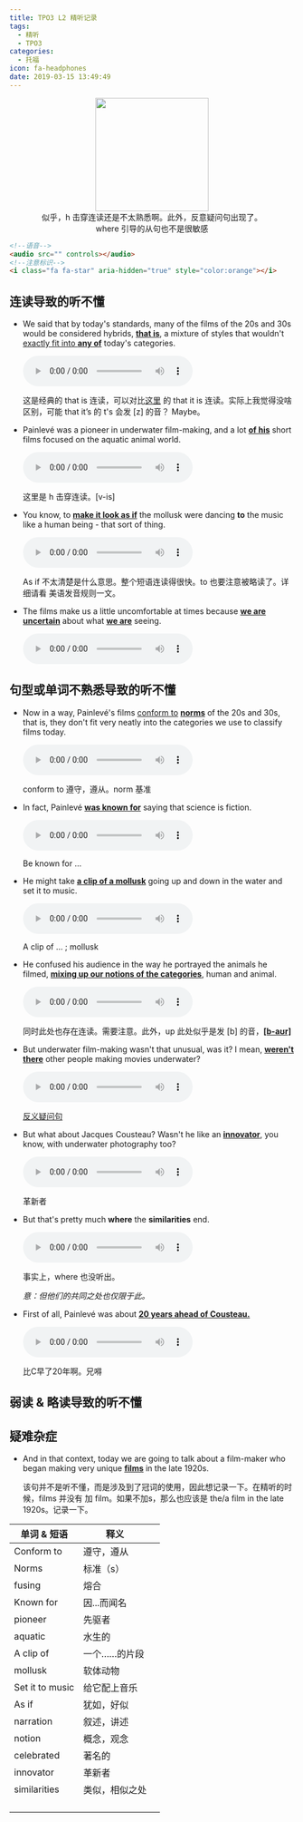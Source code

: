 ```yaml
---
title: TPO3 L2 精听记录
tags:
  - 精听
  - TPO3
categories:
  - 托福
icon: fa-headphones
date: 2019-03-15 13:49:49
---
```


<center><img src="https://timgsa.baidu.com/timg?image&quality=80&size=b9999_10000&sec=1553241193&di=1a2fb8fa95447a3c7c9b1ddfa3f2013e&imgtype=jpg&er=1&src=http%3A%2F%2Fpic2.zhimg.com%2Fv2-93a179d85cf7e286c1930b034357a525_b.jpg" width="200x"/></center>
<center>似乎，h 击穿连读还是不太熟悉啊。此外，反意疑问句出现了。</center>
    <center>where 引导的从句也不是很敏感</center>

<!--more-->

```html
<!--语音-->
<audio src="" controls></audio>
<!--注意标识-->
<i class="fa fa-star" aria-hidden="true" style="color:orange"></i>
```

## 连读导致的听不懂

* We said that by today's standards, many of the films of the 20s and 30s would be considered hybrids, **<u>that is</u>**, a mixture of styles that wouldn't <u>exactly fit into **any of**</u> today's categories.

  <audio src="https://img.kmf.com/qmmp3/1802/74655_20180606130203.mp3" controls></audio>

  这是经典的 that is 连读，可以对比[这里](/2019/03/10/TPO3-L3-精听记录#8) 的 that it is 连读。实际上我觉得没啥区别，可能 that it’s 的 t's 会发 [z] 的音？ Maybe。

* <i class="fa fa-star" aria-hidden="true" style="color:orange"></i> Painlevé was a pioneer in underwater film-making, and a lot **<u>of his</u>** short films focused on the aquatic animal world.

  <audio src="https://img.kmf.com/qmmp3/1802/74668_20180606130203.mp3" controls></audio>

  这里是 h 击穿连读。[v-is]

* <i class="fa fa-star" aria-hidden="true" style="color:orange"></i> You know, to **<u>make it look as if</u>** the mollusk were dancing **to** the music like a human being - that sort of thing.

  <audio src="https://img.kmf.com/qmmp3/1802/74671_20180606130203.mp3" controls></audio>

  As if 不太清楚是什么意思。整个短语连读得很快。to 也要注意被略读了。详细请看 美语发音规则一文。

* The films make us a little uncomfortable at times because **<u>we are uncertain</u>** about what **<u>we are</u>** seeing.

  <audio src="https://img.kmf.com/qmmp3/1802/74674_20180606130203.mp3" controls></audio>

  



## 句型或单词不熟悉导致的听不懂

* Now in a way, Painlevé's films <u>conform to</u> **<u>norms</u>** of the 20s and 30s, that is, they don't fit very neatly into the categories we use to classify films today.

  <audio src="https://img.kmf.com/qmmp3/1802/74661_20180606130203.mp3" controls></audio>

  conform to 遵守，遵从。norm 基准

* In fact, Painlevé **<u>was known for</u>** saying that science is fiction.

  <audio src="https://img.kmf.com/qmmp3/1802/74666_20180606130203.mp3" controls></audio>

  Be known for … 

* He might take **<u>a clip of a mollusk</u>** going up and down in the water and set it to music.

  <audio src="https://img.kmf.com/qmmp3/1802/74670_20180606130203.mp3" controls></audio>

  A clip of … ; mollusk

* He confused his audience in the way he portrayed the animals he filmed, **<u>mixing up our notions of the categories</u>**, human and animal.

  <audio src="https://img.kmf.com/qmmp3/1802/74673_20180606130203.mp3" controls></audio>

  同时此处也存在连读。需要注意。此外，up 此处似乎是发 [b] 的音，**<u>[b-aʊr]</u>**

* <i class="fa fa-star" aria-hidden="true" style="color:orange"></i> But underwater film-making wasn't that unusual, was it? I mean, **<u>weren't there</u>** other people making movies underwater?

  <audio src="https://img.kmf.com/qmmp3/1802/74682_20180606130203.mp3" controls></audio>

  [反义疑问句](https://zhidao.baidu.com/question/276229795.html)

* But what about Jacques Cousteau? Wasn't he like an **<u>innovator</u>**, you know, with underwater photography too?

  <audio src="https://img.kmf.com/qmmp3/1802/74688_20180606130203.mp3" controls></audio>

  革新者

* But that's pretty much **where** the **similarities** end.

  <audio src="https://img.kmf.com/qmmp3/1802/74693_20180606130203.mp3" controls></audio>

  事实上，where 也没听出。

  *意：但他们的共同之处也仅限于此。*

* First of all, Painlevé was about **<u>20 years ahead of Cousteau.</u>**

  <audio src="https://img.kmf.com/qmmp3/1802/74694_20180606130203.mp3" controls></audio>

  比C早了20年啊。兄嘚



## 弱读 & 略读导致的听不懂



## 疑难杂症

* And in that context, today we are going to talk about a film-maker who began making very unique **<u>films</u>** in the late 1920s.

  该句并不是听不懂，而是涉及到了冠词的使用，因此想记录一下。在精听的时候，films 并没有 加 film。如果不加s，那么也应该是 the/a film in the late 1920s。记录一下。



| 单词 & 短语     | 释义           |      |
| --------------- | -------------- | ---- |
| Conform to      | 遵守，遵从     |      |
| Norms           | 标准（s）      |      |
| fusing          | 熔合           |      |
| Known for       | 因...而闻名    |      |
| pioneer         | 先驱者         |      |
| aquatic         | 水生的         |      |
| A clip of       | 一个……的片段   |      |
| mollusk         | 软体动物       |      |
| Set it to music | 给它配上音乐   |      |
| As if           | 犹如，好似     |      |
| narration       | 叙述，讲述     |      |
| notion          | 概念，观念     |      |
| celebrated      | 著名的         |      |
| innovator       | 革新者         |      |
| similarities    | 类似，相似之处 |      |
|                 |                |      |
|                 |                |      |
|                 |                |      |
|                 |                |      |
